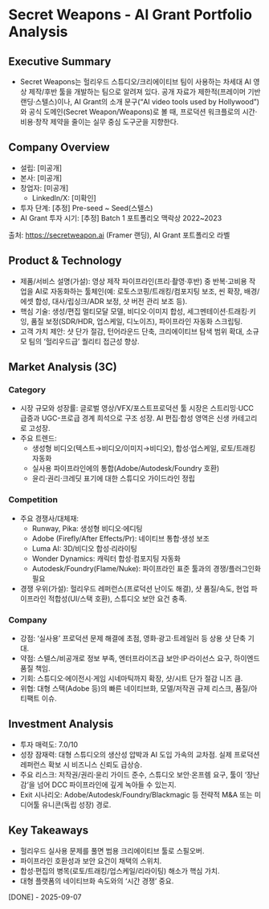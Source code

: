# Secret Weapons - AI Grant Portfolio Analysis

## Executive Summary
- Secret Weapons는 헐리우드 스튜디오/크리에이티브 팀이 사용하는 차세대 AI 영상 제작/후반 툴을 개발하는 팀으로 알려져 있다. 공개 자료가 제한적(프레이머 기반 랜딩·스텔스)이나, AI Grant의 소개 문구(“AI video tools used by Hollywood”)와 공식 도메인(Secret Weapon/Weapons)로 볼 때, 프로덕션 워크플로의 시간·비용·창작 제약을 줄이는 실무 중심 도구군을 지향한다.

## Company Overview
- 설립: [미공개]
- 본사: [미공개]
- 창업자: [미공개]
  - LinkedIn/X: [미확인]
- 투자 단계: [추정] Pre-seed ~ Seed(스텔스)
- AI Grant 투자 시기: [추정] Batch 1 포트폴리오 맥락상 2022~2023

출처: https://secretweapon.ai (Framer 랜딩), AI Grant 포트폴리오 라벨

## Product & Technology
- 제품/서비스 설명(가설): 영상 제작 파이프라인(프리·촬영·후반) 중 반복·고비용 작업을 AI로 자동화하는 툴체인(예: 로토스코핑/트래킹/컴포지팅 보조, 씬 확장, 배경/에셋 합성, 대사/립싱크/ADR 보정, 샷 버전 관리 보조 등).
- 핵심 기술: 생성/편집 멀티모달 모델, 비디오·이미지 합성, 세그멘테이션·트래킹·키잉, 품질 보정(SDR/HDR, 업스케일, 디노이즈), 파이프라인 자동화 스크립팅.
- 고객 가치 제안: 샷 단가 절감, 턴어라운드 단축, 크리에이티브 탐색 범위 확대, 소규모 팀의 ‘헐리우드급’ 퀄리티 접근성 향상.

## Market Analysis (3C)
### Category
- 시장 규모와 성장률: 글로벌 영상/VFX/포스트프로덕션 툴 시장은 스트리밍·UCC 급증과 UGC-프로급 경계 희석으로 구조 성장. AI 편집·합성 영역은 신생 카테고리로 고성장.
- 주요 트렌드: 
  - 생성형 비디오(텍스트→비디오/이미지→비디오), 합성·업스케일, 로토/트래킹 자동화
  - 실사용 파이프라인에의 통합(Adobe/Autodesk/Foundry 호환)
  - 윤리·권리·크레딧 표기에 대한 스튜디오 가이드라인 정립

### Competition
- 주요 경쟁사/대체재:
  - Runway, Pika: 생성형 비디오·에디팅
  - Adobe (Firefly/After Effects/Pr): 네이티브 통합·생성 보조
  - Luma AI: 3D/비디오 합성·리라이팅
  - Wonder Dynamics: 캐릭터 합성·컴포지팅 자동화
  - Autodesk/Foundry(Flame/Nuke): 파이프라인 표준 툴과의 경쟁/플러그인화 필요
- 경쟁 우위(가설): 헐리우드 레퍼런스(프로덕션 난이도 해결), 샷 품질/속도, 현업 파이프라인 적합성(UI/스택 호환), 스튜디오 보안 요건 충족.

### Company
- 강점: ‘실사용’ 프로덕션 문제 해결에 초점, 영화·광고·트레일러 등 상용 샷 단축 기대.
- 약점: 스텔스/비공개로 정보 부족, 엔터프라이즈급 보안·IP·라이선스 요구, 하이엔드 품질 책임.
- 기회: 스튜디오·에이전시·게임 시네마틱까지 확장, 샷/시트 단가 절감 니즈 큼.
- 위협: 대형 스택(Adobe 등)의 빠른 네이티브화, 모델/저작권 규제 리스크, 품질/아티팩트 이슈.

## Investment Analysis
- 투자 매력도: 7.0/10
- 성장 잠재력: 대형 스튜디오의 생산성 압박과 AI 도입 가속의 교차점. 실제 프로덕션 레퍼런스 확보 시 비즈니스 신뢰도 급상승.
- 주요 리스크: 저작권/권리·윤리 가이드 준수, 스튜디오 보안·온프렘 요구, 툴이 ‘장난감’을 넘어 DCC 파이프라인에 깊게 녹아들 수 있는지.
- Exit 시나리오: Adobe/Autodesk/Foundry/Blackmagic 등 전략적 M&A 또는 미디어툴 유니콘(독립 성장) 경로.

## Key Takeaways
- 헐리우드 실사용 문제를 풀면 범용 크리에이티브 툴로 스필오버.
- 파이프라인 호환성과 보안 요건이 채택의 스위치.
- 합성·편집의 병목(로토/트래킹/업스케일/리라이팅) 해소가 핵심 가치.
- 대형 플랫폼의 네이티브화 속도와의 ‘시간 경쟁’ 중요.

[DONE] - 2025-09-07
